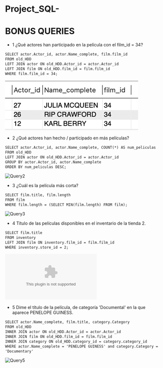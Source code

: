 # Project_SQL-







# BONUS QUERIES


- 1 ¿Qué actores han participado en la película con el film_id = 34?

    
```
SELECT actor.Actor_id, actor.Name_complete, film.film_id
FROM old_HDD
LEFT JOIN actor ON old_HDD.Actor_id = actor.Actor_id
LEFT JOIN film ON old_HDD.film_id = film.film_id
WHERE film.film_id = 34;

```
![Query1](https://github.com/SaraPazo/Project_SQL-/blob/main/Imagen/Query1.png)


- 2 ¿Qué actores han hecho / participado en más películas? 

 
```
SELECT actor.Actor_id, actor.Name_complete, COUNT(*) AS num_peliculas
FROM old_HDD
LEFT JOIN actor ON old_HDD.Actor_id = actor.Actor_id
GROUP BY actor.Actor_id, actor.Name_complete
ORDER BY num_peliculas DESC;

````
![Query2](https://github.com/SaraPazo/Project_SQL-/blob/main/Imagen/Query2.png)
 
 
- 3  ¿Cuál es la película más corta?
 
 ```
SELECT film.title, film.length
FROM film
WHERE film.length = (SELECT MIN(film.length) FROM film);

```
![Query3](https://github.com/SaraPazo/Project_SQL-/blob/main/Imagen/Query3.png)



- 4 Título de las películas disponibles en el inventario de la tienda 2.

```
SELECT film.title
FROM inventory
LEFT JOIN film ON inventory.film_id = film.film_id
WHERE inventory.store_id = 2;

```
![Query4_SQL](https://github.com/SaraPazo/Project_SQL-/blob/main/Imagen/Query4_SQL.csv)



- 5 Dime el título de la película, de categoría 'Documental' en la que aparece PENELOPE GUINESS.

```
SELECT actor.Name_complete, film.title, category.Category
FROM old_HDD 
INNER JOIN actor ON old_HDD.Actor_id = actor.Actor_id
INNER JOIN film ON old_HDD.film_id = film.film_id
INNER JOIN category ON old_HDD.category_id = category.category_id
WHERE actor.Name_complete = 'PENELOPE GUINESS' and category.Category = 'Documentary'

````
![Query5](https://github.com/SaraPazo/Project_SQL-/blob/main/Imagen/Query5.png)

